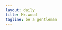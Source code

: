 ```yaml
---
layout: daily
title: Mr.wood
tagline: be a gentleman
---
```

<!--
<p class="lead">
用于日记随笔等记录.
</p>
-->